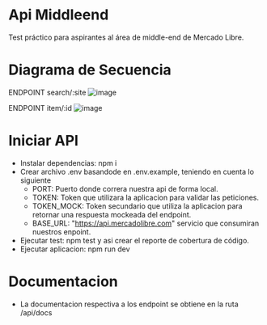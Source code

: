 # Api Middleend

Test práctico para aspirantes al área de middle-end de Mercado Libre. 

# Diagrama de Secuencia
ENDPOINT search/:site
![image](https://user-images.githubusercontent.com/18534417/173658976-6f25d725-9888-4da7-a544-c058fa11d97f.png)

ENDPOINT item/:id
![image](https://user-images.githubusercontent.com/18534417/173659085-68f71711-f324-4f3b-b6d4-aef599b913ae.png)

# Iniciar API

* Instalar dependencias: npm i
* Crear archivo .env basandode en .env.example, teniendo en cuenta lo siguiente
    * PORT: Puerto donde correra nuestra api de forma local.
    * TOKEN: Token que utilizara la aplicacion para validar las peticiones.
    * TOKEN_MOCK: Token secundario que utiliza la aplicacion para retornar una respuesta mockeada del endpoint. 
    * BASE_URL: "https://api.mercadolibre.com" servicio que consumiran nuestros enpoint.
* Ejecutar test: npm test y asi crear el reporte de cobertura de código.
* Ejecutar aplicacion: npm run dev

# Documentacion

* La documentacion respectiva a los endpoint se obtiene en la ruta /api/docs 
